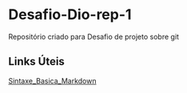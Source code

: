 # Desafio-Dio-rep-1
Repositório criado para Desafio de projeto sobre git

## Links Úteis
[Sintaxe_Basica_Markdown](https://www.markdownguide.org/basic-syntax/)
